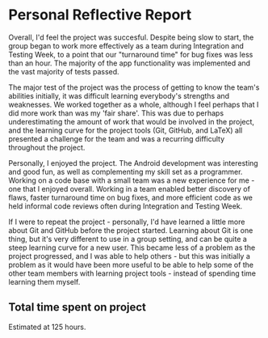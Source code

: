 Personal Reflective Report
==========================

Overall, I'd feel the project was succesful. Despite being slow to start, the group
began to work more effectively as a team during Integration and Testing Week, to a point
that our "turnaround time" for bug fixes was less than an hour. The majority of the app
functionality was implemented and the vast majority of tests passed.

The major test of the project was the process of getting to know the team's
abilities initially, it was difficult learning everybody's strengths and weaknesses.
We worked together as a whole, although I feel perhaps that I did more work than
was my 'fair share'. This was due to perhaps underestimating the amount of work that
would be involved in the project, and the learning curve for the project tools 
(Git, GitHub, and LaTeX) all presented a challenge for the team and was a recurring
difficulty throughout the project.

Personally, I enjoyed the project. The Android development was interesting and good
fun, as well as complementing my skill set as a programmer. Working on a code base
with a small team was a new experience for me - one that I enjoyed overall. Working in
a team enabled better discovery of flaws, faster turnaround time on bug fixes, and
more efficient code as we held informal code reviews often during Integration and
Testing Week.

If I were to repeat the project - personally, I'd have learned a little more about 
Git and GitHub before the project started. Learning about Git is one thing, but it's
very different to use in a group setting, and can be quite a steep learning curve for 
a new user. This became less of a problem as the project progressed, and I was able
to help others - but this was initially a problem as it would have been more useful 
to be able to help some of the other team members with learning project tools - 
instead of spending time learning them myself.

Total time spent on project
---------------------------
Estimated at 125 hours.

